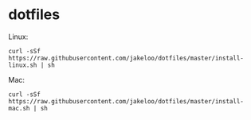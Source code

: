 # dotfiles

Linux:
```
curl -sSf https://raw.githubusercontent.com/jakeloo/dotfiles/master/install-linux.sh | sh
```

Mac:
```
curl -sSf https://raw.githubusercontent.com/jakeloo/dotfiles/master/install-mac.sh | sh
```
